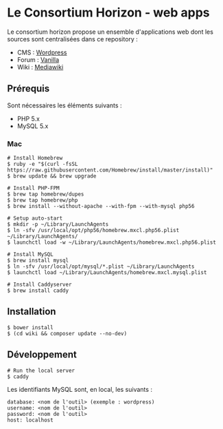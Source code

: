 # Le Consortium Horizon - web apps

Le consortium horizon propose un ensemble d'applications web dont les sources sont centralisées dans ce repository :

- CMS : [Wordpress](https://github.com/WordPress/WordPress)
- Forum : [Vanilla](https://github.com/vanilla/vanilla)
- Wiki : [Mediawiki](https://github.com/wikimedia/mediawiki)


## Prérequis

Sont nécessaires les éléments suivants :

- PHP 5.x
- MySQL 5.x

### Mac

```
# Install Homebrew
$ ruby -e "$(curl -fsSL https://raw.githubusercontent.com/Homebrew/install/master/install)"
$ brew update && brew upgrade

# Install PHP-FPM
$ brew tap homebrew/dupes
$ brew tap homebrew/php
$ brew install --without-apache --with-fpm --with-mysql php56

# Setup auto-start
$ mkdir -p ~/Library/LaunchAgents
$ ln -sfv /usr/local/opt/php56/homebrew.mxcl.php56.plist ~/Library/LaunchAgents/
$ launchctl load -w ~/Library/LaunchAgents/homebrew.mxcl.php56.plist

# Install MySQL
$ brew install mysql
$ ln -sfv /usr/local/opt/mysql/*.plist ~/Library/LaunchAgents
$ launchctl load ~/Library/LaunchAgents/homebrew.mxcl.mysql.plist

# Install Caddyserver
$ brew install caddy
```

## Installation

```
$ bower install
$ (cd wiki && composer update --no-dev)
```

## Développement

```
# Run the local server
$ caddy
```

Les identifiants MySQL sont, en local, les suivants :

```
database: <nom de l'outil> (exemple : wordpress)
username: <nom de l'outil>
password: <nom de l'outil>
host: localhost
```
